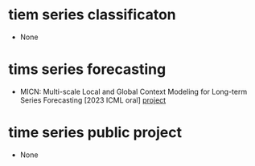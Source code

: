 # tiem series classificaton
- None

# tims series forecasting
-  MICN: Multi-scale Local and Global Context Modeling for Long-term Series Forecasting [2023 ICML oral] [project](https://github.com/wanghq21/MICN)



# time series public project

- None
